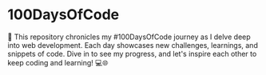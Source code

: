 # 100DaysOfCode
🚀 This repository chronicles my #100DaysOfCode journey as I delve deep into web development. Each day showcases new challenges, learnings, and snippets of code. Dive in to see my progress, and let's inspire each other to keep coding and learning! 💻🌐 
